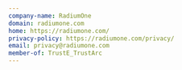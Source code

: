 ```yaml
---
company-name: RadiumOne
domain: radiumone.com
home: https://radiumone.com/
privacy-policy: https://radiumone.com/privacy/
email: privacy@radiumone.com
member-of: TrustE_TrustArc
---
```




